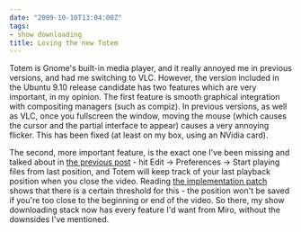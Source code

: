 ```yaml
---
date: "2009-10-10T13:04:00Z"
tags:
- show downloading
title: Loving the new Totem
---
```


Totem is Gnome's built-in media player, and it really annoyed me in previous
versions, and had me switching to VLC. However, the version included in the
Ubuntu 9.10 release candidate has two features which are very important, in my
opinion. The first feature is smooth graphical integration with compositing
managers (such as compiz). In previous versions, as well as VLC, once you
fullscreen the window, moving the mouse (which causes the cursor and the
partial interface to appear) causes a very annoying flicker. This has been
fixed (at least on my box, using an NVidia card).

The second, more important feature, is the exact one I've been missing and
talked about in [the previous post][1] - hit Edit -> Preferences -> Start
playing files from last position, and Totem will keep track of your last
playback position when you close the video. Reading [the implementation
patch](http://article.gmane.org/gmane.comp.gnome.svn/223873) shows that there
is a certain threshold for this - the position won't be saved if you're too
close to the beginning or end of the video. So there, my show downloading stack
now has every feature I'd want from Miro, without the downsides I've mentioned.

[1]: /2009/09/05/my-show-downloading-stack
